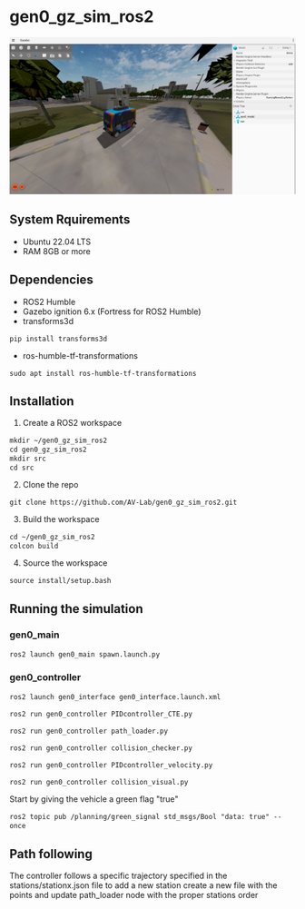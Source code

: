 # gen0_gz_sim_ros2

![](/assets/images/simulation.png)

## System Rquirements 
- Ubuntu 22.04 LTS
- RAM 8GB or more
  
## Dependencies
-  ROS2 Humble
-  Gazebo ignition 6.x (Fortress for ROS2 Humble)
-  transforms3d
```
pip install transforms3d
```
-  ros-humble-tf-transformations
```
sudo apt install ros-humble-tf-transformations
```

## Installation
1) Create a ROS2 workspace
```
mkdir ~/gen0_gz_sim_ros2
cd gen0_gz_sim_ros2
mkdir src
cd src
```
2) Clone the repo
```
git clone https://github.com/AV-Lab/gen0_gz_sim_ros2.git
```
3) Build the workspace
```
cd ~/gen0_gz_sim_ros2
colcon build
```
4) Source the workspace
```
source install/setup.bash
```

## Running the simulation
### gen0_main
```
ros2 launch gen0_main spawn.launch.py 
```
### gen0_controller
```
ros2 launch gen0_interface gen0_interface.launch.xml 
```
```
ros2 run gen0_controller PIDcontroller_CTE.py 
```
```
ros2 run gen0_controller path_loader.py 
```
```
ros2 run gen0_controller collision_checker.py
```
```
ros2 run gen0_controller PIDcontroller_velocity.py
```
```
ros2 run gen0_controller collision_visual.py
```
Start by giving the vehicle a green flag "true"
```
ros2 topic pub /planning/green_signal std_msgs/Bool "data: true" --once
```
## Path following
The controller follows a specific trajectory specified in the stations/stationx.json file to add a new station create a new file with the points and update path_loader node with the proper stations order
